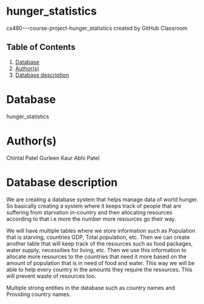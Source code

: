 # hunger_statistics
cs480---course-project-hunger_statistics created by GitHub Classroom

## Table of Contents
1. [Database](#database)
1. [Author(s)](#author)
1. [Database description](#description)
 
# Database
hunger_statistics
# Author(s)
Chintal Patel
Gurleen Kaur
Abhi Patel
# Database description
We are creating a database system that helps manage data of world hunger. So basically creating a system where it keeps track of people 
that are suffering from starvation in-country and then allocating resources according to that i.e more the number more resources go their way.

We will have multiple tables where we store information such as Population that is starving, countries GDP, Total population, etc. Then we can 
create another table that will keep track of the resources such as food packages, water supply, necessities for living, etc. Then we use this information 
to allocate more resources to the countries that need it more based on the amount of population that is in need of food and water. This way we will be 
able to help every country in the amounts they require the resources. This will prevent waste of resources too.

Multiple strong entities in the database such as country names and Providing country names.
